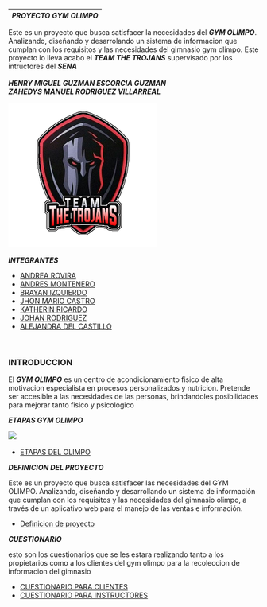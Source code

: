 | ***PROYECTO GYM OLIMPO*** |
| ------------------------- |

Este es un proyecto que busca satisfacer la necesidades del ***GYM OLIMPO***. Analizando, diseñando y desarrolando
un sistema de informacion que cumplan con los requisitos y las necesidades del gimnasio gym olimpo. Este proyecto lo lleva 
acabo el ***TEAM THE TROJANS*** supervisado por los intructores del ***SENA*** <br>
<br>
***HENRY MIGUEL GUZMAN ESCORCIA GUZMAN***<br>
***ZAHEDYS MANUEL RODRIGUEZ VILLARREAL***<br>

<img src="avance-del-proyecto/img-del-proyecto/LOGO.png" width="300"><br>

***INTEGRANTES***

- [ANDREA ROVIRA](hojas-de-vidas/hdv-andrea-rovira.md)
- [ANDRES MONTENERO](hojas-de-vidas/hdv-andres-montenegro.md)
- [BRAYAN IZQUIERDO](hojas-de-vidas/hdv-brayan-izquierdo.md)
- [JHON MARIO CASTRO](hojas-de-vidas/hdv-johan-rodriguez.md)
- [KATHERIN RICARDO](hojas-de-vidas/hdv-katherin-ricardo.md)
- [JOHAN RODRIGUEZ](hojas-de-vidas/hdv-johan-rodriguez.md)
- [ALEJANDRA DEL CASTILLO](hojas-de-vidas/hdv-alejandra-delcastillo.md)
<br>

### INTRODUCCION

El ***GYM OLIMPO*** es un centro de acondicionamiento fisico de alta motivacion especialista en procesos personalizados y nutricion. 
Pretende ser accesible a las necesidades de las personas, brindandoles posibilidades para mejorar tanto fisico y psicologico
<br>

***ETAPAS GYM OLIMPO***<br>

   <img src="avance-del-proyecto/img-del-proyecto/collage-olimpo.jpg" width="300"><br>

- [ETAPAS DEL OLIMPO](avance-del-proyecto/ETAPAS-DE-OLIMPO.md)

***DEFINICION DEL PROYECTO***

Este es un proyecto que busca satisfacer las necesidades del GYM OLIMPO. Analizando, diseñando y desarrollando un sistema de información que cumplan con los requisitos y las necesidades del gimnasio olimpo, a través de un aplicativo web para el manejo de las ventas e información.

- [Definicion de proyecto](avance-del-proyecto/definicion-de-proyecto/definicio-de-proyecto.md)

***CUESTIONARIO***<br>

esto son los cuestionarios que se les estara realizando tanto a los propietarios como a los clientes del gym olimpo para la recoleccion de informacion del gimnasio<br>

- [CUESTIONARIO PARA CLIENTES](avance-del-proyecto/cuestionario/formulario-clientes.md)
- [CUESTIONARIO PARA INSTRUCTORES](avance-del-proyecto/cuestionario/formulario-instructor.md)

